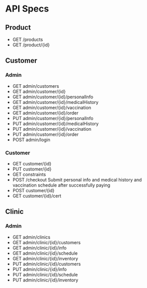 # API Specs
## Product
* GET /products
* GET /product/{id}
    
    
## Customer
### Admin
* GET admin/customers
* GET admin/customer/{id}
&nbsp;
* GET admin/customer/{id}/personalInfo
* GET admin/customer/{id}/medicalHistory
* GET admin/customer/{id}/vaccination
* GET admin/customer/{id}/order
&nbsp;
* PUT admin/customer/{id}/personalInfo
* PUT admin/customer/{id}/medicalHistory
* PUT admin/customer/{id}/vaccination
* PUT admin/customer/{id}/order
&nbsp;
* POST admin/login

### Customer
* GET customer/{id}
* PUT customer/{id}
* GET constraints
* POST /checkout
Submit personal info and medical history and vaccination schedule after successfully paying
* POST customer/{id}
* GET customer/{id}/cert

## Clinic
### Admin
* GET admin/clinics
* GET admin/clinic/{id}/customers
* GET admin/clinic/{id}/info
* GET admin/clinic/{id}/schedule
* GET admin/clinic/{id}/inventory
&nbsp;
* PUT admin/clinic/{id}/customers
* PUT admin/clinic/{id}/info
* PUT admin/clinic/{id}/schedule
* PUT admin/clinic/{id}/inventory